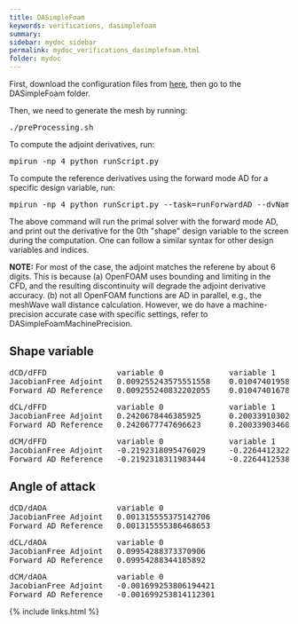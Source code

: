 ```yaml
---
title: DASimpleFoam
keywords: verifications, dasimplefoam
summary: 
sidebar: mydoc_sidebar
permalink: mydoc_verifications_dasimplefoam.html
folder: mydoc
---
```


First, download the configuration files from [here](https://github.com/DAFoam/verifications), then go to the DASimpleFoam folder. 

Then, we need to generate the mesh by running:

<pre>
./preProcessing.sh
</pre>

To compute the adjoint derivatives, run:

<pre>
mpirun -np 4 python runScript.py
</pre>

To compute the reference derivatives using the forward mode AD for a specific design variable, run: 

<pre>
mpirun -np 4 python runScript.py --task=runForwardAD --dvName="shape" --seedIndex=0
</pre>

The above command will run the primal solver with the forward mode AD, and print out the derivative for the 0th "shape" design variable to the screen during the computation. One can follow a similar syntax for other design variables and indices.

**NOTE:** For most of the case, the adjoint matches the referene by about 6 digits. This is because (a) OpenFOAM uses bounding and limiting in the CFD, and the resulting discontinuity will degrade the adjoint derivative accuracy. (b) not all OpenFOAM functions are AD in parallel, e.g., the meshWave wall distance calculation. However, we do have a machine-precision accurate case with specific settings, refer to DASimpleFoamMachinePrecision.

## Shape variable
<pre>
dCD/dFFD               variable 0              variable 1            variable 2
JacobianFree Adjoint   0.009255243575551558    0.01047401958164599   0.02533621106400400
Forward AD Reference   0.009255240832202055    0.01047401678464814   0.02533620897519522
</pre>

<pre>
dCL/dFFD               variable 0              variable 1            variable 2
JacobianFree Adjoint   0.2420678446385925      0.2003391030258654    0.2803494795556929
Forward AD Reference   0.2420677747696623      0.2003390346061161    0.280349381693572
</pre>

<pre>
dCM/dFFD               variable 0              variable 1            variable 2
JacobianFree Adjoint   -0.2192318095476029     -0.2264412322773979   -0.2456426330965034
Forward AD Reference   -0.2192318311983444     -0.2264412538422797   -0.2456426563391394
</pre>

## Angle of attack
<pre>
dCD/dAOA               variable 0          
JacobianFree Adjoint   0.001315555375142706
Forward AD Reference   0.001315555386468653
</pre>

<pre>
dCL/dAOA               variable 0          
JacobianFree Adjoint   0.09954288373370906
Forward AD Reference   0.09954288344185892
</pre>

<pre>
dCM/dAOA               variable 0          
JacobianFree Adjoint   -0.001699253806194421
Forward AD Reference   -0.001699253814112301
</pre>


{% include links.html %}
